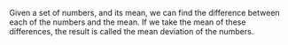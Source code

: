 Given a set of numbers, and its mean, we can find the difference between
each of the numbers and the mean. If we take the mean of these
differences, the result is called the mean deviation of the numbers.
